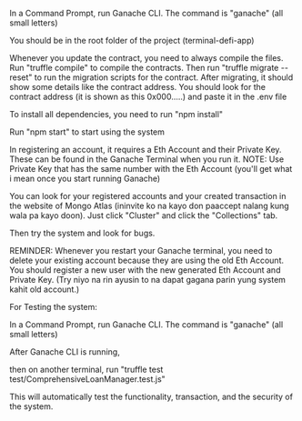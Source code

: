 In a Command Prompt, run Ganache CLI. The command is "ganache" (all small letters)

You should be in the root folder of the project (terminal-defi-app)

Whenever you update the contract, you need to always compile the files.
Run "truffle compile" to compile the contracts.
Then run "truffle migrate --reset" to run the migration scripts for the contract.
After migrating, it should show some details like the contract address.
You should look for the contract address (it is shown as this 0x000.....) and paste it in the .env file

To install all dependencies, you need to run "npm install"

Run "npm start" to start using the system

In registering an account, it requires a Eth Account and their Private Key. These can be found in the Ganache Terminal when you run it.
NOTE: Use Private Key that has the same number with the Eth Account (you'll get what i mean once you start running Ganache)

You can look for your registered accounts and your created transaction in the website of Mongo Atlas (ininvite ko na kayo don paaccept nalang kung wala pa kayo doon). Just click "Cluster" and click the "Collections" tab.

Then try the system and look for bugs.

REMINDER: Whenever you restart your Ganache terminal, you need to delete your existing account because they are using the old Eth Account. You should register a new user with the new generated Eth Account and Private Key. (Try niyo na rin ayusin to na dapat gagana parin yung system kahit old account.)





For Testing the system:

In a Command Prompt, run Ganache CLI. The command is "ganache" (all small letters)

After Ganache CLI is running,

then on another terminal,  run "truffle test test/ComprehensiveLoanManager.test.js"

This will automatically test the functionality, transaction, and the security of the system.